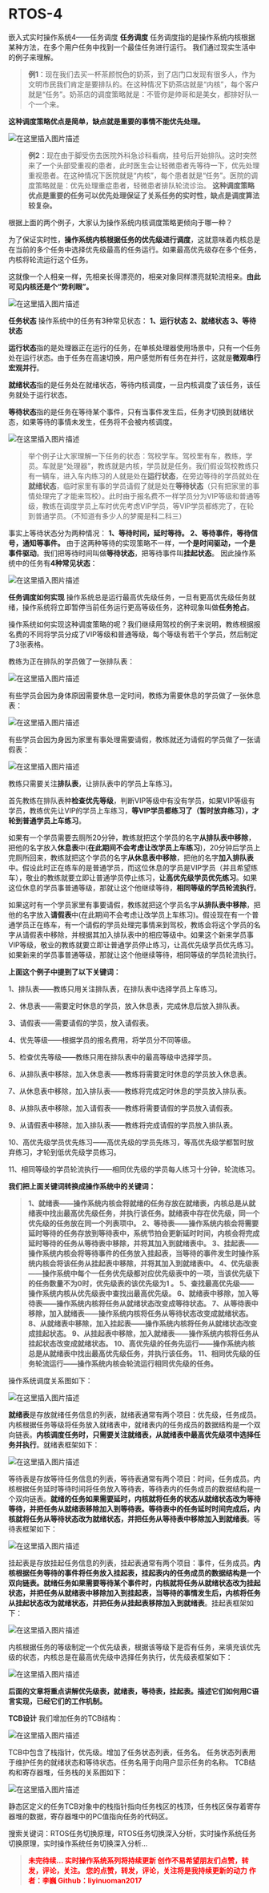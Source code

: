 # RTOS-4
嵌入式实时操作系统4——任务调度
**任务调度**
任务调度指的是操作系统内核根据某种方法，在多个用户任务中找到一个最佳任务进行运行。
我们通过现实生活中的例子来理解。

> **例1**：现在我们去买一杯茶颜悦色的奶茶，到了店门口发现有很多人，作为文明市民我们肯定是要排队的。在这种情况下奶茶店就是“内核”，每个客户就是“任务”。奶茶店的调度策略就是：不管你是帅哥和是美女，都排好队一个一个来。


**这种调度策略优点是简单，缺点就是重要的事情不能优先处理。**

![在这里插入图片描述](https://img-blog.csdnimg.cn/ef9808afa56443aeba30e1d959548dcb.png?x-oss-process=image/watermark,type_d3F5LXplbmhlaQ,shadow_50,text_Q1NETiBAbGl5aW51bzIwMTc=,size_20,color_FFFFFF,t_70,g_se,x_16)


> **例2**：现在由于脚受伤去医院外科急诊科看病，挂号后开始排队。这时突然来了一个头部受重视的患者，此时医生会让轻微患者先等待一下，优先处理重视患者。在这种情况下医院就是“内核”，每个患者就是“任务”。医院的调度策略就是：优先处理重症患者，轻微患者排队轮流诊治。
**这种调度策略优点是重要的任务可以优先处理保证了关系任务的实时性，缺点是调度算法较复杂。**



根据上面的两个例子，大家认为操作系统内核调度策略更倾向于哪一种？

为了保证实时性，**操作系统内核根据任务的优先级进行调度**，这就意味着内核总是在当前的多个任务中选择优先级最高的任务运行。如果最高优先级存在多个任务，内核将轮流运行这个任务。

这就像一个人相亲一样，先相亲长得漂亮的，相亲对象同样漂亮就轮流相亲。**由此可见内核还是个“势利眼”。**

![在这里插入图片描述](https://img-blog.csdnimg.cn/58353da56487450c93cc0b2c3ee81341.png?x-oss-process=image/watermark,type_d3F5LXplbmhlaQ,shadow_50,text_Q1NETiBAbGl5aW51bzIwMTc=,size_20,color_FFFFFF,t_70,g_se,x_16)

**任务状态**
操作系统中的任务有3种常见状态：
**1、运行状态
2、就绪状态
3、等待状态**

**运行状态**指的是处理器正在运行的任务，在单核处理器使用场景中，只有一个任务处在运行状态。由于任务在高速切换，用户感觉所有任务在并行，这就是**微观串行宏观并行**。

**就绪状态**指的是任务处在就绪状态，等待内核调度，一旦内核调度了该任务，该任务就处于运行状态。

**等待状态**指的是任务在等待某个事件，只有当事件发生后，任务才切换到就绪状态，如果等待的事情未发生，任务将不会被内核调度。

![在这里插入图片描述](https://img-blog.csdnimg.cn/71a9fcb9cdc742f3b5fdbaca5ec3269c.png?x-oss-process=image/watermark,type_d3F5LXplbmhlaQ,shadow_50,text_Q1NETiBAbGl5aW51bzIwMTc=,size_17,color_FFFFFF,t_70,g_se,x_16)

> 举个例子让大家理解一下任务的状态：驾校学车。驾校里有车，教练，学员。车就是“处理器”，教练就是内核，学员就是任务。我们假设驾校教练只有一辆车，进入车内练习的人就是处在**运行状态**，在旁边等待的学员就处在**就绪状态**，临时家里有事的学员请假了就是处在**等待状态**（只有把家里的事情处理完了才能来驾校）。此时由于报名费不一样学员分为VIP等级和普通等级，教练在调度学员上车时优先考虑VIP学员，等VIP学员都练完了，在轮到普通学员。（不知道有多少人的梦魇是科二科三）


事实上等待状态分为两种情况：
**1、等待时间，延时等待。
2、等待事件，等待信号，通知等事件。**
由于这两种等待的实现策略不一样，**一个是时间驱动，一个是事件驱动**。我们把等待时间叫做**等待状态**，把等待事件叫**挂起状态**。
因此操作系统中的任务有**4种常见状态**：

![在这里插入图片描述](https://img-blog.csdnimg.cn/4ec9d02dc2304f1b83f000f738bc7f40.png?x-oss-process=image/watermark,type_d3F5LXplbmhlaQ,shadow_50,text_Q1NETiBAbGl5aW51bzIwMTc=,size_20,color_FFFFFF,t_70,g_se,x_16)

**任务调度如何实现**
操作系统总是运行最高优先级任务，一旦有更高优先级任务就绪，操作系统将立即暂停当前任务运行更高等级任务，这种现象叫做**任务抢占**。

操作系统如何实现这种调度策略的呢？我们继续用驾校的例子来说明，教练根据报名费的不同将学员分成了VIP等级和普通等级，每个等级有若干个学员，然后制定了3张表格。

教练为正在排队的学员做了一张排队表：

![在这里插入图片描述](https://img-blog.csdnimg.cn/fd3a1dbda6fc4f8d84f0dfd7e8955946.png?x-oss-process=image/watermark,type_d3F5LXplbmhlaQ,shadow_50,text_Q1NETiBAbGl5aW51bzIwMTc=,size_20,color_FFFFFF,t_70,g_se,x_16)

有些学员会因为身体原因需要休息一定时间，教练为需要休息的学员做了一张休息表：

![在这里插入图片描述](https://img-blog.csdnimg.cn/81aa954b10a0429bb3eeb67b79d36017.png?x-oss-process=image/watermark,type_d3F5LXplbmhlaQ,shadow_50,text_Q1NETiBAbGl5aW51bzIwMTc=,size_20,color_FFFFFF,t_70,g_se,x_16)

有些学员会因为身因为家里有事处理需要请假，教练就还为请假的学员做了一张请假表：

![在这里插入图片描述](https://img-blog.csdnimg.cn/dfea7380f0224267b57edc8cd39e85b8.png)

教练只需要关注**排队表**，让排队表中的学员上车练习。

首先教练在排队表种**检查优先等级**，判断VIP等级中有没有学员，如果VIP等级有学员，教练优先让VIP的学员上车练习，**等VIP学员都练习了（暂时放弃练习），才轮到普通学员上车练习**。

如果有一个学员需要去厕所20分钟，教练就把这个学员的名字**从排队表中移除**，把他的名字放入**休息表**中(**在此期间不会考虑让改学员上车练习**)，20分钟后学员上完厕所回来，教练就把这个学员的名字**从休息表中移除**，把他的名字**加入排队表**中。假设此时正在练车的是普通学员，而这位休息的学员是VIP学员（并且希望练车），敬业的教练就要立即让普通学员停止练习，**让高优先级学员优先练习**。如果这位休息的学员事普通等级，那就让这个他继续等待，**相同等级的学员轮流执行**。

如果这时有一个学员家里有事要请假，教练就把这个学员名字**从排队表中移除**，把他的名字放入**请假表**中(在此期间不会考虑让改学员上车练习)。假设现在有一个普通学员正在练车，有一个请假的学员处理完事情来到驾校，教练会将这个学员的名字从请假表中移除，并根据其加入排队表中的相应等级中。如果这个新来学员事VIP等级，敬业的教练就要立即让普通学员停止练习，让高优先级学员优先练习。如果新来的学员事普通等级，那就让这个他继续等待，相同等级的学员轮流执行。

**上面这个例子中提到了以下关键词：**
 
1、排队表——教练只用关注排队表，在排队表中选择学员上车练习。

2、休息表——需要定时休息的学员，放入休息表，完成休息后放入排队表。

3、请假表——需要请假的学员，放入请假表。

4、优先等级——根据学员的报名费用，将学员分不同等级。

5、检查优先等级——教练只用在排队表中的最高等级中选择学员。

6、从排队表中移除，加入休息表——教练将需要定时休息的学员放入休息表。

7、从休息表中移除，加入排队表——教练将完成定时休息的学员放入排队表。

8、从排队表中移除，加入请假表——教练将需要请假的学员放入请假表。

9、从请假表中移除，加入排队表——教练将完成请假的学员放入排队表。

10、高优先级学员优先练习——高优先级的学员先练习，等高优先级学都暂时放弃练习，才轮到低优先级学员练习。

11、相同等级的学员轮流执行——相同优先级的学员每人练习十分钟，轮流练习。


**我们把上面关键词转换成操作系统中的关键词：**

> **1、就绪表——操作系统内核会将就绪的任务存放在就绪表，内核总是从就绪表中找出最高优先级任务，并执行该任务。就绪表中存在优先级，同一个优先级的任务放在同一个列表项中。
2、等待表——操作系统内核会将需要延时等待的任务存放到等待表中，系统节拍会更新延时时间，内核会将完成延时等待的任务从等待表中移除，并将其加入到就绪表中。
3、挂起表——操作系统内核会将等待事件的任务放入挂起表，当等待的事件发生时操作系统内核会将该任务从挂起表中移除，并将其加入到就绪表中。
4、优先级表——操作系统中每个一任务优先级都对应优先级表中的一项，当该优先级下的任务数量不为0时，优先级表的该优先级为1 。
5、查找最高优先级——操作系统内核从优先级表中查找出最高优先级。
6、就绪表中移除，加入等待表——操作系统内核将任务从就绪状态改变成等待状态。
7、从等待表中移除，加入就绪表——操作系统内核将任务从等待状态改变成就绪状态。
8、从就绪表中移除，加入挂起表——操作系统内核将任务从就绪状态改变成挂起状态。
9、从挂起表中移除，加入就绪表——操作系统内核将任务从挂起状态改变成就绪状态。
10、高优先级的任务先运行——操作系统内核总是从就绪表中找出最高优先级任务，并执行该任务。
11、相同优先级的任务轮流运行——操作系统内核会轮流运行相同优先级的任务。**


操作系统调度关系图如下：

![在这里插入图片描述](https://img-blog.csdnimg.cn/b4092baea91b4725955b34bde828e4ac.png?x-oss-process=image/watermark,type_d3F5LXplbmhlaQ,shadow_50,text_Q1NETiBAbGl5aW51bzIwMTc=,size_19,color_FFFFFF,t_70,g_se,x_16)

**就绪表**是存放就绪任务信息的列表，就绪表通常有两个项目：优先级，任务成员。内核根据任务等级将任务放入就绪表中，就绪表内的任务成员的数据结构是一个双向链表。**内核调度任务时，只需要关注就绪表，从就绪表中最高优先级项中选择任务并执行**。就绪表框架如下：

![在这里插入图片描述](https://img-blog.csdnimg.cn/e68a071751104fdab645b858ec13ba7b.png)

等待表是存放等待任务信息的列表，等待表通常有两个项目：时间，任务成员。内核根据任务延时等待时间将任务放入等待表，等待表内的任务成员的数据结构是一个双向链表。**就绪的任务如果需要延时，内核就将任务的状态从就绪状态改为等待等待，并把任务从就绪表移除加入到等待表。等待表中的任务延时时间完成后，内核就将任务从等待状态改为就绪状态，并把任务从等待表中移除加入到就绪表**。等待表框架如下：

![在这里插入图片描述](https://img-blog.csdnimg.cn/e230fa241298409a802d8b7f22836936.png)

挂起表是存放挂起任务信息的列表，挂起表通常有两个项目：事件，任务成员。**内核根据任务等待的事件将任务放入挂起表，挂起表内的任务成员的数据结构是一个双向链表。就绪任务如果需要等待某个事件时，内核就将任务从就绪状态改为挂起状态，并把任务从就绪表中移除加入到挂起表，当等待的事情发生后，内核将任务从挂起状态改为就绪状态，并把任务从挂起表移除加入到就绪表**。挂起表框架如下：

![在这里插入图片描述](https://img-blog.csdnimg.cn/126ac3583d5045e1a6810708fbbafa49.png)

内核根据任务的等级制定一个优先级表，根据该等级下是否有任务，来填充该优先级的状态，内核总是在最高优先级中选择任务执行，优先级表框架如下：

![在这里插入图片描述](https://img-blog.csdnimg.cn/9f307cf62ed949a89afe593ddab1e3f9.png)

**后面的文章将重点讲解优先级表，就绪表，等待表，挂起表。描述它们如何用C语言实现，已经它们的工作机制。**

**TCB设计**
我们增加任务的TCB结构：

![在这里插入图片描述](https://img-blog.csdnimg.cn/2d478419dcf8439d87ec1233434fb6c0.png)

TCB中包含了栈指针，优先级。增加了任务状态列表，任务名。
任务状态列表用于维护任务的就绪状态和等待状态。任务名用于向用户显示任务的名称。
TCB结构和寄存器堆，任务栈的关系图如下：

![在这里插入图片描述](https://img-blog.csdnimg.cn/fc57d60b03f4497b81f59b6b4f4c340a.png?x-oss-process=image/watermark,type_d3F5LXplbmhlaQ,shadow_50,text_Q1NETiBAbGl5aW51bzIwMTc=,size_19,color_FFFFFF,t_70,g_se,x_16)

静态区定义的任务TCB对象中的栈指针指向任务栈区的栈顶，任务栈区保存着寄存器堆的数据，寄存器堆中的PC值指向任务的代码区。


搜索关键词：RTOS任务切换原理，RTOS任务切换深入分析，实时操作系统任务切换原理，实时操作系统任务切换深入分析...
> <font color=red>**未完待续…
实时操作系统系列将持续更新
创作不易希望朋友们点赞，转发，评论，关注。
您的点赞，转发，评论，关注将是我持续更新的动力
作者：李巍
Github：liyinuoman2017**
